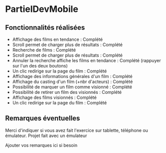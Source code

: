 # PartielDevMobile

## Fonctionnalités réalisées

* Affichage des films en tendance : Complété
* Scroll permet de charger plus de résultats : Complété
* Recherche de films : Complété
* Scroll permet de charger plus de résultats : Complété
* Annuler la recherche affiche les films en tendance : Complété (rappuyer sur l'un des deux boutons)
* Un clic redirige sur la page du film : Complété
* Affichage des informations générales d'un film : Complété
* Affichage du casting d'un film (+nbr d'acteurs) : Complété
* Possibilité de marquer un film comme visionné : Complété
* Possibilité de retirer un film des visionnés : Complété
* Affichage des films visionnés : Complété
* Un clic redirige sur la page du film : Complété


## Remarques éventuelles

Merci d'indiquer si vous avez fait l'exercice sur tablette, téléphone ou émulateur. 
Projet fait avec un émulateur

Ajouter vos remarques ici si besoin